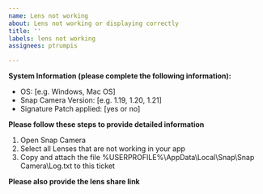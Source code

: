 ```yaml
---
name: Lens not working
about: Lens not working or displaying correctly
title: ''
labels: lens not working
assignees: ptrumpis

---
```


**System Information (please complete the following information):**
 - OS: [e.g. Windows, Mac OS]
 - Snap Camera Version: [e.g. 1.19, 1.20, 1.21]
 - Signature Patch applied: [yes or no]

**Please follow these steps to provide detailed information**
1. Open Snap Camera
2. Select all Lenses that are not working in your app
3. Copy and attach the file %USERPROFILE%\AppData\Local\Snap\Snap Camera\Log.txt to this ticket

**Please also provide the lens share link**
